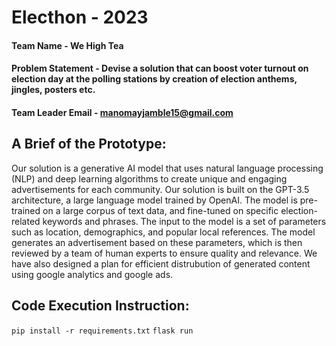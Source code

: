 # Electhon - 2023

#### Team Name - We High Tea
#### Problem Statement - Devise a solution that can boost voter turnout on election day at the polling stations by creation of election anthems, jingles, posters etc.
#### Team Leader Email - manomayjamble15@gmail.com

## A Brief of the Prototype:
Our solution is a generative AI model that uses natural language processing (NLP) and deep learning algorithms to create unique and engaging advertisements for each community. Our solution is built on the GPT-3.5 architecture, a large language model trained by OpenAI. The model is pre-trained on a large corpus of text data, and fine-tuned on specific election-related keywords and phrases.
The input to the model is a set of parameters such as location, demographics, and popular local references. The model generates an advertisement based on these parameters, which is then reviewed by a team of human experts to ensure quality and relevance.
We have also designed a plan for efficient distrubution of generated content using google analytics and google ads.

## Code Execution Instruction:
  `pip install -r requirements.txt`
  `flask run`
  
